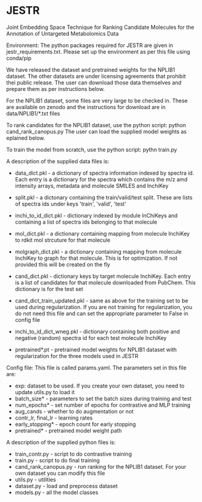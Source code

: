 # JESTR
Joint Embedding Space Technique for Ranking Candidate Molecules for the Annotation of Untargeted Metabolomics Data

Environment:
The python packages required for JESTR are given in jestr_requirements.txt. Please set up the environment as per this file using conda/pip

We have released the dataset and pretrained weights for the NPLIB1 dataset. The other datasets are under licensing agreements that prohibit thei public
release. The user can download those data themselves and prepare them as per instructions below.

For the NPLIB1 dataset, some files are very large to be checked in. These are available on zenodo and the instructions for download are in
data/NPLIB1/*.txt files

To rank candidates for the NPLIB1 dataset, use the python script:
python cand_rank_canopus.py
The user can load the supplied model weights as eplained below.

To train the model from scratch, use the python script:
pythn train.py

A description of the supplied data files is:

- data_dict.pkl - a dictionary of spectra information indexed by spectra id. Each entry is a dictionary for the spectra which contains the m/z amd intensity arrays,
metadata and molecule SMILES and InchiKey

- split.pkl - a dictonary containing the train/valid/test split. These are lists of spectra ids under keys 'train', 'valid', 'test'
  
- inchi_to_id_dict.pkl - dictionary indexed by module InChiKeys and containing a list of spectra ids belonging to that molecule
  
- mol_dict.pkl - a dictionary containing mapping from molecule InchiKey to rdkit mol strcuture for that molecule
  
- molgraph_dict.pkl - a dictionary containing mapping from molecule InchiKey to graph for that molecule. This is for optimization. If not provided this will be created on the fly

- cand_dict.pkl - dictionary keys by target molecule InchiKey. Each entry is a list of candidates for that molecule downloaded from PubChem. This dictionary is for the test set
  
- cand_dict_train_updated.pkl - same as above for the training set to be used during regularization. If you are not training for regularization, you do not need this file and can set the appropriate parameter to False in config file
  
- inchi_to_id_dict_wneg.pkl - dictionary containing both positive and negative (random) spectra id for each test molecule InchiKey

- pretrained*.pt - pretrained model weights for NPLIB1 dataset with regularization for the three models used in JESTR

Config file: This file is called params.yaml. The parameters set in this file are:
- exp: dataset to be used. If you create your own dataset, you need to update utils.py to load it
- batch_size* - parameters to set the batch sizes during training and test
- num_epochs* - set number of epochs for contrastive and MLP training
- aug_cands - whether to do augmentation or not
- contr_lr, final_lr - learning rates
- early_stopping* - epoch count for early stopping
- pretrained* - pretrained model weight path

A description of the supplied python files is:
- train_contr.py - script to do contrastive training
- train.py - script to do final training
- cand_rank_canopus.py - run ranking for the NPLIB1 dataset. For your own dataset you can modify this file
- utils.py - utilities
- dataset.py - load and preprocess dataset
- models.py - all the model classes


